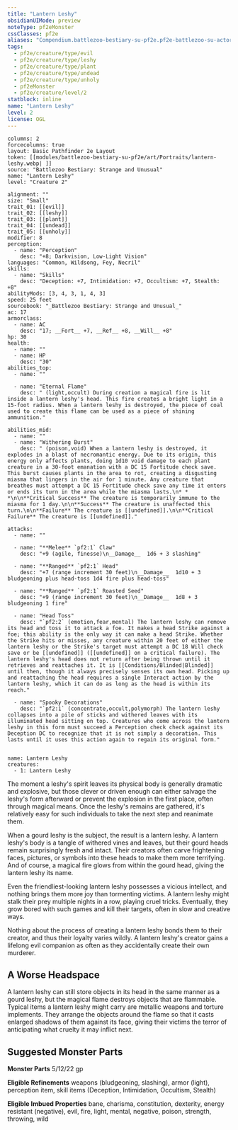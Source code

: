 ```yaml
---
title: "Lantern Leshy"
obsidianUIMode: preview
noteType: pf2eMonster
cssClasses: pf2e
aliases: "Compendium.battlezoo-bestiary-su-pf2e.pf2e-battlezoo-su-actors.Actor.T0YfIREuJmkUUMFK" 
tags:
  - pf2e/creature/type/evil
  - pf2e/creature/type/leshy
  - pf2e/creature/type/plant
  - pf2e/creature/type/undead
  - pf2e/creature/type/unholy
  - pf2eMonster
  - pf2e/creature/level/2
statblock: inline
name: "Lantern Leshy"
level: 2
license: OGL
---
```


```statblock
columns: 2
forcecolumns: true
layout: Basic Pathfinder 2e Layout
token: [[modules/battlezoo-bestiary-su-pf2e/art/Portraits/lantern-leshy.webp| ]]
source: "Battlezoo Bestiary: Strange and Unusual"
name: "Lantern Leshy"
level: "Creature 2"

alignment: ""
size: "Small"
trait_01: [[evil]]
trait_02: [[leshy]]
trait_03: [[plant]]
trait_04: [[undead]]
trait_05: [[unholy]]
modifier: 8
perception:
  - name: "Perception"
    desc: "+8; Darkvision, Low-Light Vision"
languages: "Common, Wildsong, Fey, Necril"
skills:
  - name: "Skills"
    desc: "Deception: +7, Intimidation: +7, Occultism: +7, Stealth: +8"
abilityMods: [3, 4, 3, 1, 4, 3]
speed: 25 feet
sourcebook: "_Battlezoo Bestiary: Strange and Unusual_"
ac: 17
armorclass:
  - name: AC
    desc: "17; __Fort__ +7, __Ref__ +8, __Will__ +8"
hp: 30
health:
  - name: ""
  - name: HP
    desc: "30"
abilities_top:
  - name: ""

  - name: "Eternal Flame"
    desc: " (light,occult) During creation a magical fire is lit inside a lantern leshy's head. This fire creates a bright light in a 15-foot radius. When a lantern leshy is destroyed, the piece of coal used to create this flame can be used as a piece of shining ammunition."

abilities_mid:
  - name: ""
  - name: "Withering Burst"
    desc: " (poison,void) When a lantern leshy is destroyed, it explodes in a blast of necromantic energy. Due to its origin, this energy only affects plants, doing 1d10 void damage to each plant creature in a 30-foot emanation with a DC 15 Fortitude check save. This burst causes plants in the area to rot, creating a disgusting miasma that lingers in the air for 1 minute. Any creature that breathes must attempt a DC 15 Fortitude check save any time it enters or ends its turn in the area while the miasma lasts.\n* * *\n\n**Critical Success** The creature is temporarily immune to the miasma for 1 day.\n\n**Success** The creature is unaffected this turn.\n\n**Failure** The creature is [[undefined]].\n\n**Critical Failure** The creature is [[undefined]]."

attacks:
  - name: ""

  - name: "**Melee** `pf2:1` Claw"
    desc: "+9 (agile, finesse)\n__Damage__  1d6 + 3 slashing"

  - name: "**Ranged** `pf2:1` Head"
    desc: "+7 (range increment 30 feet)\n__Damage__  1d10 + 3 bludgeoning plus head-toss 1d4 fire plus head-toss"

  - name: "**Ranged** `pf2:1` Roasted Seed"
    desc: "+9 (range increment 30 feet)\n__Damage__  1d8 + 3 bludgeoning 1 fire"

  - name: "Head Toss"
    desc: "`pf2:2` (emotion,fear,mental) The lantern leshy can remove its head and toss it to attack a foe. It makes a head Strike against a foe; this ability is the only way it can make a head Strike. Whether the Strike hits or misses, any creature within 20 feet of either the lantern leshy or the Strike's target must attempt a DC 18 Will check save or be [[undefined]] ([[undefined]] on a critical failure). The lantern leshy's head does not return after being thrown until it retrieves and reattaches it. It is [[Conditions/Blinded|Blinded]] until then, though it always precisely senses its own head. Picking up and reattaching the head requires a single Interact action by the lantern leshy, which it can do as long as the head is within its reach."

  - name: "Spooky Decorations"
    desc: "`pf2:1` (concentrate,occult,polymorph) The lantern leshy collapses into a pile of sticks and withered leaves with its illuminated head sitting on top. Creatures who come across the lantern leshy in this form must succeed a Perception check check against its Deception DC to recognize that it is not simply a decoration. This lasts until it uses this action again to regain its original form."
 
```

```encounter-table
name: Lantern Leshy
creatures:
  - 1: Lantern Leshy
```



The moment a leshy's spirit leaves its physical body is generally dramatic and explosive, but those clever or driven enough can either salvage the leshy's form afterward or prevent the explosion in the first place, often through magical means. Once the leshy's remains are gathered, it's relatively easy for such individuals to take the next step and reanimate them.

When a gourd leshy is the subject, the result is a lantern leshy. A lantern leshy's body is a tangle of withered vines and leaves, but their gourd heads remain surprisingly fresh and intact. Their creators often carve frightening faces, pictures, or symbols into these heads to make them more terrifying. And of course, a magical fire glows from within the gourd head, giving the lantern leshy its name.

Even the friendliest-looking lantern leshy possesses a vicious intellect, and nothing brings them more joy than tormenting victims. A lantern leshy might stalk their prey multiple nights in a row, playing cruel tricks. Eventually, they grow bored with such games and kill their targets, often in slow and creative ways.

Nothing about the process of creating a lantern leshy bonds them to their creator, and thus their loyalty varies wildly. A lantern leshy's creator gains a lifelong evil companion as often as they accidentally create their own murderer.

## A Worse Headspace

A lantern leshy can still store objects in its head in the same manner as a gourd leshy, but the magical flame destroys objects that are flammable. Typical items a lantern leshy might carry are metallic weapons and torture implements. They arrange the objects around the flame so that it casts enlarged shadows of them against its face, giving their victims the terror of anticipating what cruelty it may inflict next.

## Suggested Monster Parts

**Monster Parts** 5/12/22 gp

**Eligible Refinements** weapons (bludgeoning, slashing), armor (light), perception item, skill items (Deception, Intimidation, Occultism, Stealth)

**Eligible Imbued Properties** bane, charisma, constitution, dexterity, energy resistant (negative), evil, fire, light, mental, negative, poison, strength, throwing, wild
